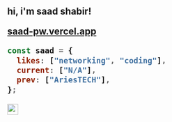 <h2> hi, i'm saad shabir!

[saad-pw.vercel.app](https://saad-pw.vercel.app)

```javascript
const saad = {
  likes: ["networking", "coding"],
  current: ["N/A"],
  prev: ["AriesTECH"],
};
```

<p><a href="https://www.linkedin.com/in/saadshabir/"><img src="https://img.shields.io/badge/linkedin-%230077B5.svg?&style=for-the-badge&logo=linkedin&logoColor=white" height=25></a></p>
